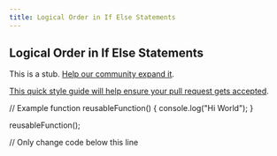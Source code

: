 ```yaml
---
title: Logical Order in If Else Statements
---
```

## Logical Order in If Else Statements

This is a stub. <a href='https://github.com/freecodecamp/guides/tree/master/src/pages/certifications/javascript-algorithms-and-data-structures/basic-javascript/logical-order-in-if-else-statements/index.md' target='_blank' rel='nofollow'>Help our community expand it</a>.

<a href='https://github.com/freecodecamp/guides/blob/master/README.md' target='_blank' rel='nofollow'>This quick style guide will help ensure your pull request gets accepted</a>.

<!-- The article goes here, in GitHub-flavored Markdown. Feel free to add YouTube videos, images, and CodePen/JSBin embeds  -->
// Example
function reusableFunction() {
  console.log("Hi World");
}

reusableFunction();

// Only change code below this line
